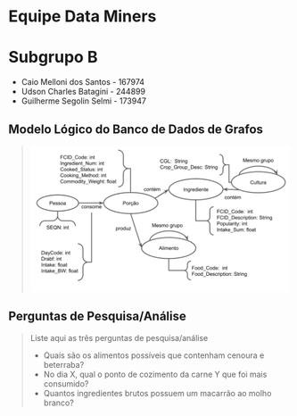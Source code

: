 # Equipe Data Miners

# Subgrupo B
* Caio Melloni dos Santos - 167974
* Udson Charles Batagini - 244899
* Guilherme Segolin Selmi - 173947

## Modelo Lógico do Banco de Dados de Grafos

> ![Modelo Lógico de Grafos](images/modelo-logico-grafos.png)

## Perguntas de Pesquisa/Análise

> Liste aqui as três perguntas de pesquisa/análise
> * Quais são os alimentos possíveis que contenham cenoura e beterraba?
> * No dia X, qual o ponto de cozimento da carne Y que foi mais consumido?
> * Quantos ingredientes brutos possuem um macarrão ao molho branco?